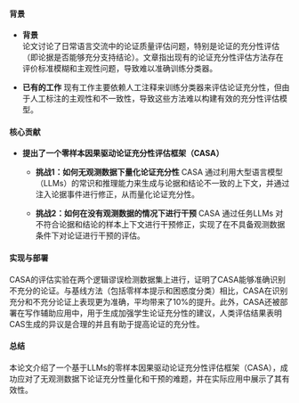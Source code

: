 #### 背景
- **背景**       
    论文讨论了日常语言交流中的论证质量评估问题，特别是论证的充分性评估（即论据是否能够充分支持结论）。文章指出现有的论证充分性评估方法存在评价标准模糊和主观性问题，导致难以准确训练分类器。

- **已有的工作**
    现有工作主要依赖人工注释来训练分类器来评估论证充分性，但由于人工标注的主观性和不一致性，导致这些方法难以构建有效的充分性评估模型。

#### 核心贡献
- **提出了一个零样本因果驱动论证充分性评估框架（CASA）**
    - **挑战1：如何无观测数据下量化论证充分性**
        CASA 通过利用大型语言模型（LLMs）的常识和推理能力来生成与论据和结论不一致的上下文，并通过注入论据事件进行修正，从而量化论证充分性。

    - **挑战2：如何在没有观测数据的情况下进行干预**
        CASA 通过任务LLMs 对不符合论据和结论的样本上下文进行干预修正，实现了在不具备观测数据条件下对论证进行干预的评估。

#### 实现与部署
CASA的评估实验在两个逻辑谬误检测数据集上进行，证明了CASA能够准确识别不充分的论证。与基线方法（包括零样本提示和困惑度分类）相比，CASA在识别充分和不充分论证上表现更为准确，平均带来了10%的提升。此外，CASA还被部署在写作辅助应用中，用于生成加强学生论证充分性的建议，人类评估结果表明CAS生成的异议是合理的并且有助于提高论证的充分性。

#### 总结
本论文介绍了一个基于LLMs的零样本因果驱动论证充分性评估框架（CASA），成功应对了无观测数据下论证充分性量化和干预的难题，并在实际应用中展示了其有效性。